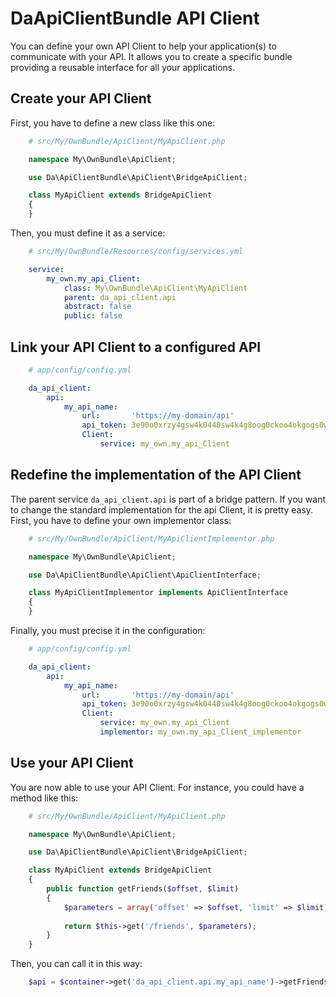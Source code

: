DaApiClientBundle API Client
============================

You can define your own API Client to help your application(s) to communicate with your API.
It allows you to create a specific bundle providing a reusable interface for all your applications.

Create your API Client
----------------------

First, you have to define a new class like this one:

``` php
	# src/My/OwnBundle/ApiClient/MyApiClient.php

	namespace My\OwnBundle\ApiClient;

	use Da\ApiClientBundle\ApiClient\BridgeApiClient;

	class MyApiClient extends BridgeApiClient
	{
	}
```

Then, you must define it as a service:

``` yaml
	# src/My/OwnBundle/Resources/config/services.yml

	service:
	    my_own.my_api_Client:
	        class: My\OwnBundle\ApiClient\MyApiClient
	        parent: da_api_client.api
	        abstract: false
	        public: false
```

Link your API Client to a configured API
----------------------------------------

``` yaml
	# app/config/config.yml

	da_api_client:
	    api:
	        my_api_name:
	            url:       'https://my-domain/api'
	            api_token: 3e90o0xrzy4gsw4k0440sw4k4g8oog0ckoo4okgogs0wowo4sg
	            Client:    
	                service: my_own.my_api_Client
```

Redefine the implementation of the API Client
---------------------------------------------

The parent service `da_api_client.api` is part of a bridge pattern.
If you want to change the standard implementation for the api Client, it is pretty easy.
First, you have to define your own implementor class:

``` php
	# src/My/OwnBundle/ApiClient/MyApiClientImplementor.php

	namespace My\OwnBundle\ApiClient;

	use Da\ApiClientBundle\ApiClient\ApiClientInterface;

	class MyApiClientImplementor implements ApiClientInterface
	{
	}
```

Finally, you must precise it in the configuration:

``` yaml
	# app/config/config.yml

	da_api_client:
	    api:
	        my_api_name:
	            url:       'https://my-domain/api'
	            api_token: 3e90o0xrzy4gsw4k0440sw4k4g8oog0ckoo4okgogs0wowo4sg
	            Client:    
	                service: my_own.my_api_Client
	                implementor: my_own.my_api_Client_implementor
```

Use your API Client
-------------------

You are now able to use your API Client.
For instance, you could have a method like this:

``` php
	# src/My/OwnBundle/ApiClient/MyApiClient.php

	namespace My\OwnBundle\ApiClient;

	use Da\ApiClientBundle\ApiClient\BridgeApiClient;

	class MyApiClient extends BridgeApiClient
	{
		public function getFriends($offset, $limit)
		{
			$parameters = array('offset' => $offset, 'limit' => $limit);
		
			return $this->get('/friends', $parameters);
		}
	}
```

Then, you can call it in this way:

``` php
	$api = $container->get('da_api_client.api.my_api_name')->getFriends(0, 20);
```